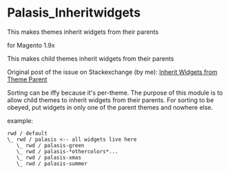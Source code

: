 # Palasis_Inheritwidgets

This makes themes inherit widgets from their parents

for Magento 1.9x

This makes child themes inherit widgets from their parents

Original post of the issue on Stackexchange (by me):  [Inherit Widgets from Theme Parent](https://magento.stackexchange.com/questions/221255/inherit-widgets-from-theme-parent)


Sorting can be iffy because it's per-theme.
The purpose of this module is to allow child themes to inherit widgets from their parents.
For sorting to be obeyed, put widgets in only one of the parent themes and nowhere else.

example:

    rwd / default
    \_ rwd / palasis <-- all widgets live here
       \_ rwd / palasis-green
       \_ rwd / palasis-*othercolors*...
       \_ rwd / palasis-xmas
       \_ rwd / palasis-summer

